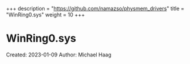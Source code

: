 +++
description = "https://github.com/namazso/physmem_drivers"
title = "WinRing0.sys"
weight = 10
+++

# WinRing0.sys

Created: 2023-01-09
Author: Michael Haag


